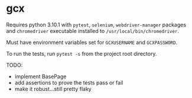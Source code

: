 # gcx
Requires python 3.10.1 with `pytest`, `selenium`, `webdriver-manager` packages 
and `chromedriver` executable installed to `/usr/local/bin/chromedriver`.

Must have environment variables set for `GCXUSERNAME` and `GCXPASSWORD`.

To run the tests, run `pytest -s` from the project root directory.


TODO:
- implement BasePage
- add assertions to prove the tests pass or fail
- make it robust...still pretty flaky
